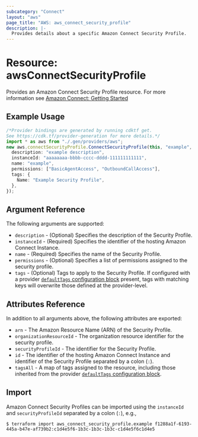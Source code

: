 ```yaml
---
subcategory: "Connect"
layout: "aws"
page_title: "AWS: aws_connect_security_profile"
description: |-
  Provides details about a specific Amazon Connect Security Profile.
---
```


# Resource: awsConnectSecurityProfile

Provides an Amazon Connect Security Profile resource. For more information see
[Amazon Connect: Getting Started](https://docs.aws.amazon.com/connect/latest/adminguide/amazon-connect-get-started.html)

## Example Usage

```typescript
/*Provider bindings are generated by running cdktf get.
See https://cdk.tf/provider-generation for more details.*/
import * as aws from "./.gen/providers/aws";
new aws.connectSecurityProfile.ConnectSecurityProfile(this, "example", {
  description: "example description",
  instanceId: "aaaaaaaa-bbbb-cccc-dddd-111111111111",
  name: "example",
  permissions: ["BasicAgentAccess", "OutboundCallAccess"],
  tags: {
    Name: "Example Security Profile",
  },
});

```

## Argument Reference

The following arguments are supported:

* `description` - (Optional) Specifies the description of the Security Profile.
* `instanceId` - (Required) Specifies the identifier of the hosting Amazon Connect Instance.
* `name` - (Required) Specifies the name of the Security Profile.
* `permissions` - (Optional) Specifies a list of permissions assigned to the security profile.
* `tags` - (Optional) Tags to apply to the Security Profile. If configured with a provider
  [`defaultTags` configuration block](https://registry.terraform.io/providers/hashicorp/aws/latest/docs#default_tags-configuration-block) present, tags with matching keys will overwrite those defined at the provider-level.

## Attributes Reference

In addition to all arguments above, the following attributes are exported:

* `arn` - The Amazon Resource Name (ARN) of the Security Profile.
* `organizationResourceId` - The organization resource identifier for the security profile.
* `securityProfileId` - The identifier for the Security Profile.
* `id` - The identifier of the hosting Amazon Connect Instance and identifier of the Security Profile separated by a colon (`:`).
* `tagsAll` - A map of tags assigned to the resource, including those inherited from the provider [`defaultTags` configuration block](https://registry.terraform.io/providers/hashicorp/aws/latest/docs#default_tags-configuration-block).

## Import

Amazon Connect Security Profiles can be imported using the `instanceId` and `securityProfileId` separated by a colon (`:`), e.g.,

```console
$ terraform import aws_connect_security_profile.example f1288a1f-6193-445a-b47e-af739b2:c1d4e5f6-1b3c-1b3c-1b3c-c1d4e5f6c1d4e5
```
